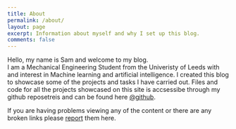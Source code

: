 ```yaml
---
title: About
permalink: /about/
layout: page
excerpt: Information about myself and why I set up this blog.
comments: false
---
```


Hello, my name is Sam and welcome to my blog.<br>
I am a Mechanical Engineering Student from the Univeristy of Leeds with and interest in Machine learning and artificial intelligence. I created this blog to showcase some of the projects and tasks I have carried out. Files and code for all the projects showcased on this site is accsessibe through my github reposetreis and can be found here <a href="https://github.com/b0wd3n?tab=repositories" target="_blank" rel="noopener">@github</a>.

If you are having problems viewing any of the content or there are any broken links please [report](http://github.com/b0wd3n/webpage/issues/new) them here.
